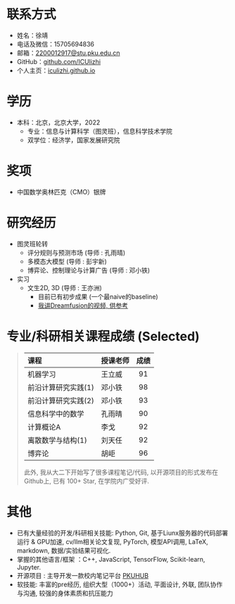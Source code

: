 联系方式
======
* 姓名：徐靖
* 电话及微信：15705694836
* 邮箱：[2200012917@stu.pku.edu.cn](2200012917@stu.pku.edu.cn)
* GitHub：[github.com/ICUlizhi](https://github.com/ICUlizhi)
* 个人主页：[iculizhi.github.io](https://iculizhi.github.io/)

学历
======
* 本科：北京，北京大学，2022
  * 专业：信息与计算科学（图灵班），信息科学技术学院
  * 双学位：经济学，国家发展研究院

奖项
======
* 中国数学奥林匹克（CMO）银牌

研究经历
======
* 图灵班轮转
  * 评分规则与预测市场 (导师 : 孔雨晴)
  * 多模态大模型 (导师 : 彭宇新)
  * 博弈论、控制理论与计算广告 (导师 : 邓小铁)
* 实习
  * 文生2D, 3D (导师 : 王亦洲)
    * 目前已有初步成果 (一个最naive的baseline)
    * [我讲Dreamfusion的视频, 供参考](https://www.bilibili.com/video/BV1QkNHeHE3y/?spm_id_from=333.337.search-card.all.click&vd_source=0de3e2c2bc626ecfacd0dcb9c7e40ce7)

专业/科研相关课程成绩 (Selected)
======

> |课程|授课老师|成绩|
> |:--|:--|:--:|
> |机器学习|王立威|91|
> |前沿计算研究实践(1)|邓小铁|98|
> |前沿计算研究实践(2)|邓小铁|93|
> |信息科学中的数学|孔雨晴|90|
> |计算概论A|李戈|92|
> |离散数学与结构(1)|刘天任|92|
> |博弈论|胡岠|96|
> 
> 此外, 我从大二下开始写了很多课程笔记/代码, 以开源项目的形式发布在Github上, 已有 100+ Star, 在学院内广受好评. 

其他
======
* 已有大量经验的开发/科研相关技能: Python, Git, 基于Liunx服务器的代码部署运行 & GPU加速, cv/llm相关论文复现, PyTorch, 模型API调用, LaTeX, markdown, 数据/实验结果可视化.
* 掌握的其他语言/框架 ：C++, JavaScript, TensorFlow, Scikit-learn, Jupyter. 
* 开源项目 : 主导开发一款校内笔记平台 [PKUHUB](https://pkuhub.cn/)
* 软技能: 丰富的pre经历, 组织大型（1000+）活动, 平面设计, 外联, 团队协作与沟通, 较强的身体素质和抗压能力
